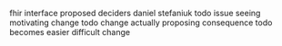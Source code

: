 fhir interface proposed deciders daniel stefaniuk todo issue seeing motivating change todo change actually proposing consequence todo becomes easier difficult change